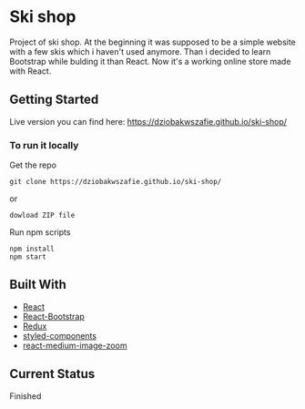 # Ski shop

Project of ski shop.
At the beginning it was supposed to be a simple website with a few skis which i haven't used anymore.
Than i decided to learn Bootstrap while bulding it than React. Now it's a working online store made with React.

## Getting Started 

Live version you can find here: https://dziobakwszafie.github.io/ski-shop/

### To run it locally

Get the repo
```
git clone https://dziobakwszafie.github.io/ski-shop/
```
or 
```
dowload ZIP file
```

Run npm scripts
```
npm install 
npm start
```

## Built With

- [React](https://reactjs.org/)
- [React-Bootstrap](https://react-bootstrap.github.io/)
- [Redux](https://redux.js.org/)
- [styled-components](https://styled-components.com/)
- [react-medium-image-zoom](https://rpearce.github.io/react-medium-image-zoom/?path=/story/react-medium-image-zoom--img)

## Current Status

Finished 
